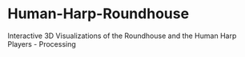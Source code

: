 Human-Harp-Roundhouse
=====================

Interactive 3D Visualizations of the Roundhouse and the Human Harp Players - Processing


